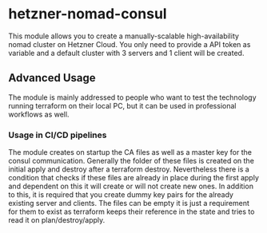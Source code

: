 # hetzner-nomad-consul

This module allows you to create a manually-scalable high-availability nomad cluster on Hetzner Cloud.
You only need to provide a API token as variable and a default cluster with 3 servers and 1 client will be created.

## Advanced Usage

The module is mainly addressed to people who want to test the technology running terraform on their local PC, but it can be used in professional workflows as well.

### Usage in CI/CD pipelines

The module creates on startup the CA files as well as a master key for the consul communication.
Generally the folder of these files is created on the initial apply and destroy after a terraform destroy.
Nevertheless there is a condition that checks if these files are already in place during the first apply and dependent on this it will create or will not create new ones. 
In addition to this, it is required that you create dummy key pairs for the already existing server and clients. The files can be empty it is just a requirement for them to exist as terraform keeps their reference in the state and tries to read it on plan/destroy/apply.

